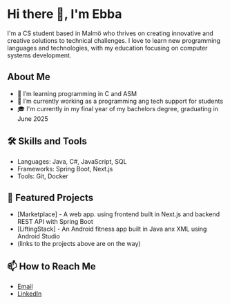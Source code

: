 # Hi there 👋, I'm Ebba
I'm a CS student based in Malmö who thrives on creating innovative and creative solutions to technical challenges.
I love to learn new programming languages and technologies, with my education focusing on computer systems development.

## About Me
- 🌱 I’m learning programming in C and ASM
- 🔭 I’m currently working as a programming ang tech support for students
- 🎓 I'm currently in my final year of my bachelors degree, graduating in June 2025

## 🛠️ Skills and Tools
- Languages: Java, C#, JavaScript, SQL
- Frameworks: Spring Boot, Next.js
- Tools: Git, Docker

## 📂 Featured Projects
- [Marketplace] - A web app. using frontend built in Next.js and backend REST API with Spring Boot 
- [LiftingStack] - An Android fitness app built in Java anx XML using Android Studio
- (links to the projects above are on the way)

## 📫 How to Reach Me
- [Email](ebbakarlberg3@gmail.com)
- [LinkedIn](https://www.linkedin.com/in/ebba-karlberg-17106a232/)
